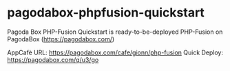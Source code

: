 pagodabox-phpfusion-quickstart
==============================

Pagoda Box PHP-Fusion Quickstart is ready-to-be-deployed PHP-Fusion on PagodaBox (https://pagodabox.com/)

AppCafè URL: https://pagodabox.com/cafe/gionn/php-fusion
Quick Deploy: https://pagodabox.com/q/u3/go
